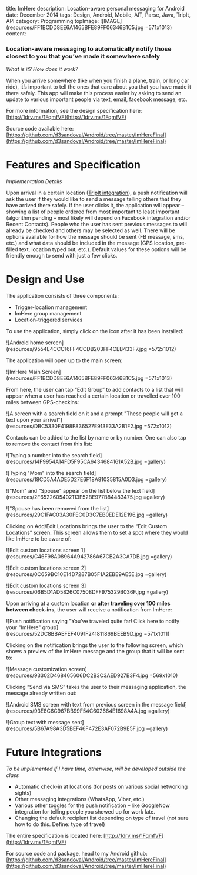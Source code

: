 title: ImHere
description: Location-aware personal messaging for Android
date: December 2014
tags: Design, Android, Mobile, AIT, Parse, Java, TripIt, API
category: Programming
topImage: ![IMAGE](resources/FF1BCDD8EE6A1465BFE89FF06346B1C5.jpg =571x1013)
content:

### Location-aware messaging to automatically notify those closest to you that you’ve made it somewhere safely

_What is it? How does it work?_

When you arrive somewhere (like when you finish a plane, train, or long car ride), it’s important to tell the ones that care about you that you have made it there safely. This app will make this process easier by asking to send an update to various important people via text, email, facebook message, etc.

For more information, see the design specification here: [http://1drv.ms/1FqmfVF](http://1drv.ms/1FqmfVF)

Source code available here: [https://github.com/d3sandoval/Android/tree/master/ImHereFinal](https://github.com/d3sandoval/Android/tree/master/ImHereFinal)

# Features and Specification

_Implementation Details_

Upon arrival in a certain location ([TripIt integration](https://www.tripit.com/developer)), a push notification will ask the user if they would like to send a message telling others that they have arrived there safely. If the user clicks it, the application will appear – showing a list of people ordered from most important to least important (algorithm pending – most likely will depend on Facebook integration and/or Recent Contacts). People who the user has sent previous messages to will already be checked and others may be selected as well. There will be options available for how the message should be sent (FB message, sms, etc.) and what data should be included in the message (GPS location, pre-filled text, location typed out, etc.). Default values for these options will be friendly enough to send with just a few clicks.

# Design and Use

The application consists of three components:

*   Trigger-location management
*   ImHere group management
*   Location-triggered services

To use the application, simply click on the icon after it has been installed:

![Android home screen](resources/9554E4CCC16FF4CCDB203FF4CEB433F7.jpg =572x1012)

The application will open up to the main screen:

![ImHere Main Screen](resources/FF1BCDD8EE6A1465BFE89FF06346B1C5.jpg =571x1013)

From here, the user can tap “Edit Group” to add contacts to a list that will appear when a user has reached a certain location or travelled over 100 miles between GPS-checkins:

![A screen with a search field on it and a prompt "These people will get a text upon your arrival"](resources/DBC5330F4198F836527E913E33A2B1F2.jpg =572x1012)

Contacts can be added to the list by name or by number. One can also tap to remove the contact from this list:

![Typing a number into the search field](resources/14F9954A14FD5F95CA6434684161A52B.jpg =gallery)

![Typing "Mom" into the search field](resources/18CD5A4ADE5D27E6F18A81035815A0D3.jpg =gallery)

!["Mom" and "Spouse" appear on the list below the text field](resources/2F6522605402113F52BE977B84483475.jpg =gallery)

!["Spouse has been removed from the list](resources/29C1FAC03A30FEC0D3C7EB0EDE12E196.jpg =gallery)

Clicking on Add/Edit Locations brings the user to the “Edit Custom Locations” screen. This screen allows them to set a spot where they would like ImHere to be aware of:

![Edit custom locations screen 1](resources/C46F98A08964A942786A67CB2A3CA7DB.jpg =gallery)

![Edit custom locations screen 2](resources/0C659BC10E14D7287B05F1A2EBE9AE5E.jpg =gallery)

![Edit custom locations screen 3](resources/06B5D1AD5826C07508DFF975329B036F.jpg =gallery)

Upon arriving at a custom location **or after traveling over 100 miles between check-ins**, the user will receive a notification from ImHere:

![Push notification saying "You've traveled quite far! Click here to notify your "ImHere" group](resources/52DC8BBAEFEF4091F241811869BEEB9D.jpg =571x1011)

Clicking on the notification brings the user to the following screen, which shows a preview of the ImHere message and the group that it will be sent to:

![Message customization screen](resources/93302D468465606DC2B3C3AED927B3F4.jpg =569x1010)

Clicking “Send via SMS” takes the user to their messaging application, the message already written out:

![Android SMS screen with text from previous screen in the message field](resources/93E8C6C967BB99F54C602664E1698A4A.jpg =gallery)

![Group text with message sent](resources/5B67A98A3D5BEF46F472E3AF072B9E5F.jpg =gallery)

# Future Integrations

_To be implemented if I have time, otherwise, will be developed outside the class_

* Automatic check-in at locations (for posts on various social networking sights)
* Other messaging integrations (WhatsApp, Viber, etc.)
* Various other toggles for the push notification – like GoogleNow integration for telling people you showed up for work late.
* Changing the default recipient list depending on type of travel (not sure how to do this. Define: type of travel)

The entire specification is located here: [http://1drv.ms/1FqmfVF](http://1drv.ms/1FqmfVF)

For source code and package, head to my Android github: [https://github.com/d3sandoval/Android/tree/master/ImHereFinal](https://github.com/d3sandoval/Android/tree/master/ImHereFinal)

